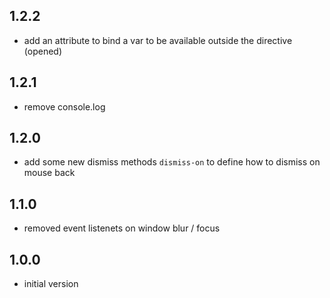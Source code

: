 ## 1.2.2
- add an attribute to bind a var to be available outside the directive (opened)

## 1.2.1
- remove console.log

## 1.2.0
- add some new dismiss methods `dismiss-on` to define how to dismiss on mouse back
 
## 1.1.0
- removed event listenets on window blur / focus
 
## 1.0.0
- initial version
